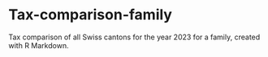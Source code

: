 # Tax-comparison-family
Tax comparison of all Swiss cantons for the year 2023 for a family, created with R Markdown.
